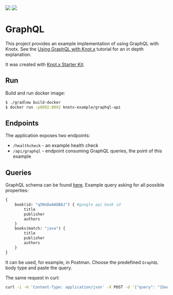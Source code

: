 [![][license img]][license]
[![][gitter img]][gitter]


# GraphQL

This project provides an example implementation of using GraphQL with Knotx.
See the [Using GraphQL with Knot.x](http://knotx.io/tutorials/graphql-usage/2_0.html) tutorial for an in depth explanation.

It was created with [Knot.x Starter Kit](https://github.com/Knotx/knotx-starter-kit).

## Run
Build and run docker image:

```bash
$ ./gradlew build-docker 
$ docker run -p8092:8092 knotx-example/graphql-api
```

## Endpoints

The application exposes two endpoints:

- `/healthcheck` - an example health check
- `/api/graphql` - endpoint consuming GraphQL queries, the point of this example

## Queries

GraphQL schema can be found [here](modules/books/src/main/resources/books.graphqls). Example query asking for all possible properties:

```graphql
{
    book(id: "q5NoDwAAQBAJ") { #google api book id
        title
        publisher
        authors
    }
    books(match: "java") {
        title
        publisher
        authors
    }
}
```

It can be used, for example, in Postman. Choose the predefined `GraphQL` body type and paste the query. 

The same request in curl:

```bash
curl -i -H 'Content-Type: application/json' -X POST -d '{"query": "{book(id: \"q5NoDwAAQBAJ\") {title publisher authors} books(match: \"java\") {title publisher authors}}"}' http://localhost:8092/api/graphql
```

[license]:https://github.com/Cognifide/knotx/blob/master/LICENSE
[license img]:https://img.shields.io/badge/License-Apache%202.0-blue.svg

[gitter]:https://gitter.im/Knotx/Lobby
[gitter img]:https://badges.gitter.im/Knotx/knotx-extensions.svg


